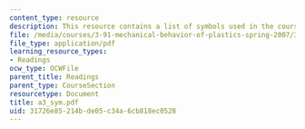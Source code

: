 ```yaml
---
content_type: resource
description: This resource contains a list of symbols used in the course.
file: /media/courses/3-91-mechanical-behavior-of-plastics-spring-2007/31726e85214bde05c34a6cb818ec0528_a3_sym.pdf
file_type: application/pdf
learning_resource_types:
- Readings
ocw_type: OCWFile
parent_title: Readings
parent_type: CourseSection
resourcetype: Document
title: a3_sym.pdf
uid: 31726e85-214b-de05-c34a-6cb818ec0528
---
```

